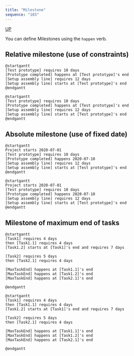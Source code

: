 ```yaml
---
title: "Milestone"
sequence: "103"
---
```


[UP](/plantuml/plantuml-index.html)

You can define Milestones using the `happen` verb.

## Relative milestone (use of constraints)

```text
@startgantt
[Test prototype] requires 10 days
[Prototype completed] happens at [Test prototype]'s end
[Setup assembly line] requires 12 days
[Setup assembly line] starts at [Test prototype]'s end
@endgantt
```

```plantuml
@startgantt
[Test prototype] requires 10 days
[Prototype completed] happens at [Test prototype]'s end
[Setup assembly line] requires 12 days
[Setup assembly line] starts at [Test prototype]'s end
@endgantt
```

## Absolute milestone (use of fixed date)

```text
@startgantt
Project starts 2020-07-01
[Test prototype] requires 10 days
[Prototype completed] happens 2020-07-10
[Setup assembly line] requires 12 days
[Setup assembly line] starts at [Test prototype]'s end
@endgantt
```

```plantuml
@startgantt
Project starts 2020-07-01
[Test prototype] requires 10 days
[Prototype completed] happens 2020-07-10
[Setup assembly line] requires 12 days
[Setup assembly line] starts at [Test prototype]'s end
@endgantt
```

## Milestone of maximum end of tasks

```text
@startgantt
[Task1] requires 4 days
then [Task1.1] requires 4 days
[Task1.2] starts at [Task1]'s end and requires 7 days

[Task2] requires 5 days
then [Task2.1] requires 4 days

[MaxTaskEnd] happens at [Task1.1]'s end
[MaxTaskEnd] happens at [Task1.2]'s end
[MaxTaskEnd] happens at [Task2.1]'s end

@endgantt
```

```plantuml
@startgantt
[Task1] requires 4 days
then [Task1.1] requires 4 days
[Task1.2] starts at [Task1]'s end and requires 7 days

[Task2] requires 5 days
then [Task2.1] requires 4 days

[MaxTaskEnd] happens at [Task1.1]'s end
[MaxTaskEnd] happens at [Task1.2]'s end
[MaxTaskEnd] happens at [Task2.1]'s end

@endgantt
```